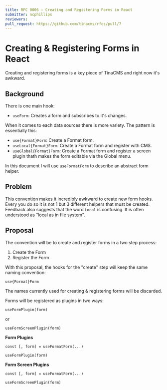 ```yaml
---
title: RFC 0006 – Creating and Registering Forms in React
submitter: ncphillips
reviewers:
pull_request: https://github.com/tinacms/rfcs/pull/7
---
```


# Creating & Registering Forms in React

Creating and registering forms is a key piece of TinaCMS and right now it's awkward.

## Background

There is one main hook:

- `useForm`: Creates a form and subscribes to it's changes.

When it comes to each data sources there is more variety. The pattern is essentially this:

- `use{Format}Form`: Create a Format form.
- `useLocal{Format}Form`: Create a Format form and register with CMS.
- `useGlobal{Format}Form`: Create a Format form and register a screen plugin thath makes the form editable via the Global menu.

In this document I will use `useFormatForm` to describe an abstract form helper.

## Problem

This convention makes it incredibly awkward to create new form hooks. Every you do so it is not 1 but 3 different helpers that must be created. Feedback also suggests that the word `Local` is confusing. It is often understood as "local as in file system".

## Proposal

The convention will be to create and register forms in a two step process:

1. Create the Form
2. Register the Form

With this proposal, the hooks for the "create" step will keep the same naming convention:

```
use{Format}Form
```

The names currently used for creating & registering forms will be discarded.

Forms will be registered as plugins in two ways:

```
useFormPlugin(form)
```

or

```
useFormScreenPlugin(form)
```

**Form Plugins**

```tsx
const [, form] = useFormatForm(...)

useFormPlugin(form)
```

**Form Screen Plugins**

```tsx
const [, form] = useFormatForm(...)

useFormScreenPlugin(form)
```
